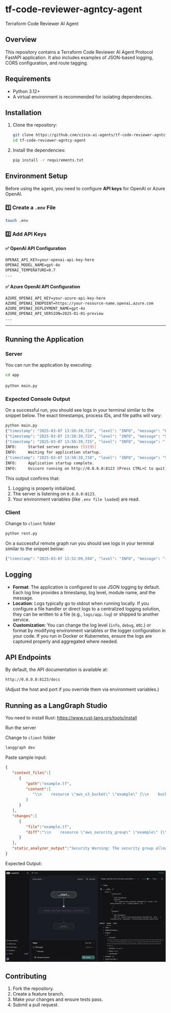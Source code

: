 # tf-code-reviewer-agntcy-agent
Terraform Code Reviewer AI Agent

## Overview

This repository contains a Terraform Code Reviewer AI Agent Protocol FastAPI application. It also includes examples of JSON-based logging, CORS configuration, and route tagging.

## Requirements

- Python 3.12+
- A virtual environment is recommended for isolating dependencies.

## Installation

1. Clone the repository:

   ```bash
   git clone https://github.com/cisco-ai-agents/tf-code-reviewer-agntcy-agent
   cd tf-code-reviewer-agntcy-agent
   ```

2. Install the dependencies:

   ```bash
   pip install -r requirements.txt
   ```

## Environment Setup

Before using the agent, you need to configure **API keys** for OpenAI or Azure OpenAI.

### **1️⃣ Create a `.env` File**

```sh
touch .env
```

### **2️⃣ Add API Keys**

#### **✅ OpenAI API Configuration**

```
OPENAI_API_KEY=your-openai-api-key-here
OPENAI_MODEL_NAME=gpt-4o
OPENAI_TEMPERATURE=0.7
...
```

#### **✅ Azure OpenAI API Configuration**

```
AZURE_OPENAI_API_KEY=your-azure-api-key-here
AZURE_OPENAI_ENDPOINT=https://your-resource-name.openai.azure.com
AZURE_OPENAI_DEPLOYMENT_NAME=gpt-4o
AZURE_OPENAI_API_VERSION=2025-01-01-preview
...
```

---

## Running the Application

### Server

You can run the application by executing:

```bash
cd app

python main.py
```

### Expected Console Output

On a successful run, you should see logs in your terminal similar to the snippet below. The exact timestamps, process IDs, and file paths will vary:

```bash
python main.py
{"timestamp": "2025-03-07 13:50:39,724", "level": "INFO", "message": "Logging is initialized. This should appear in the log file.", "module": "logging_config", "function": "configure_logging", "line": 142, "logger": "app", "pid": 53195}
{"timestamp": "2025-03-07 13:50:39,725", "level": "INFO", "message": "Starting FastAPI application...", "module": "main", "function": "main", "line": 203, "logger": "app", "pid": 53195}
{"timestamp": "2025-03-07 13:50:39,725", "level": "INFO", "message": ".env file loaded from /Users/jasvdhil/Documents/Projects/subagents/tf-code-reviewer-agntcy-agent/.env", "module": "main", "function": "load_environment_variables", "line": 43, "logger": "root", "pid": 53195}
INFO:     Started server process [53195]
INFO:     Waiting for application startup.
{"timestamp": "2025-03-07 13:50:39,738", "level": "INFO", "message": "Starting TF Code Reviewer Agent...", "module": "main", "function": "lifespan", "line": 67, "logger": "root", "pid": 53195}
INFO:     Application startup complete.
INFO:     Uvicorn running on http://0.0.0.0:8123 (Press CTRL+C to quit)
```

This output confirms that:

1. Logging is properly initialized.
2. The server is listening on `0.0.0.0:8123`.
3. Your environment variables (like `.env file loaded`) are read.

### Client

Change to `client` folder

```bash
python rest.py
```

On a successful remote graph run you should see logs in your terminal similar to the snippet below:

```bash
{"timestamp": "2025-03-07 13:52:09,594", "level": "INFO", "message": "{'event': 'final_result', 'result': {'messages': [HumanMessage(content='{\"context_files\": [{\"path\": \"example.py\", \"content\": [\"\\\\n    resource \\\\\"aws_s3_bucket\\\\\" \\\\\"example\\\\\" {\\\\n    bucket = \\\\\"my-public-bucket\\\\\"\\\\n    acl    = \\\\\"public-read\\\\\"\\\\n    }\\\\n    \"]}], \"changes\": [{\"file\": \"example.py\", \"diff\": \"\\\\n    resource \\\\\"aws_security_group\\\\\" \\\\\"example\\\\\" {\\\\n    name        = \\\\\"example-sg\\\\\"\\\\n    description = \\\\\"Security group with open ingress\\\\\"\\\\n    \\\\n    ingress {\\\\n        from_port   = 0\\\\n        to_port     = 0\\\\n        protocol    = \\\\\"-1\\\\\"\\\\n        cidr_blocks = [\\\\\"0.0.0.0/0\\\\\"]\\\\n    }\\\\n    }\\\\n    \"}], \"static_analyzer_output\": \"Security Warning: The security group allows unrestricted ingress (0.0.0.0/0).\"}', additional_kwargs={}, response_metadata={}, id='968ed363-5286-4dbd-abbe-9512181524cd'), AIMessage(content=[{'filename': 'example.py', 'line_number': 2, 'comment': 'The security group allows unrestricted ingress on all ports (0.0.0.0/0), which poses a significant security risk. Consider restricting the ingress rules to specific IP addresses or ranges to enhance security.', 'status': 'added'}], additional_kwargs={}, response_metadata={}, id='a1873bf4-889e-4809-be85-1c73a8fcc3ec')]}}", "module": "rest", "function": "<module>", "line": 242, "logger": "graph_client", "pid": 54199}
```

## Logging

- **Format**: The application is configured to use JSON logging by default. Each log line provides a timestamp, log level, module name, and the message.
- **Location**: Logs typically go to stdout when running locally. If you configure a file handler or direct logs to a centralized logging solution, they can be written to a file (e.g., `logs/app.log`) or shipped to another service.
- **Customization**: You can change the log level (`info`, `debug`, etc.) or format by modifying environment variables or the logger configuration in your code. If you run in Docker or Kubernetes, ensure the logs are captured properly and aggregated where needed.

## API Endpoints

By default, the API documentation is available at:

```bash
http://0.0.0.0:8123/docs
```

(Adjust the host and port if you override them via environment variables.)

## Running as a LangGraph Studio

You need to install Rust: <https://www.rust-lang.org/tools/install>

Run the server

Change to `client` folder

```bash
langgraph dev
```

Paste sample input:

```json
{
   "context_files":[
      {
         "path":"example.tf",
         "content":[
            "\\n    resource \"aws_s3_bucket\" \"example\" {\\n    bucket = \"my-public-bucket\"\\n    acl    = \"public-read\"\\n    }\\n    "
         ]
      }
   ],
   "changes":[
      {
         "file":"example.tf",
         "diff":"\\n    resource \"aws_security_group\" \"example\" {\\n    name        = \"example-sg\"\\n    description = \"Security group with open ingress\"\\n\\n    ingress {\\n        from_port   = 0\\n        to_port     = 0\\n        protocol    = \"-1\"\\n        cidr_blocks = [\"0.0.0.0/0\"]\\n    }\\n    }\\n    "
      }
   ],
   "static_analyzer_output":"Security Warning: The security group allows unrestricted ingress (0.0.0.0/0)."
}

```

Expected Output:

![Langgraph Studio](./docs/imgs/studio.png "Studio")

## Contributing

1. Fork the repository.
2. Create a feature branch.
3. Make your changes and ensure tests pass.
4. Submit a pull request.